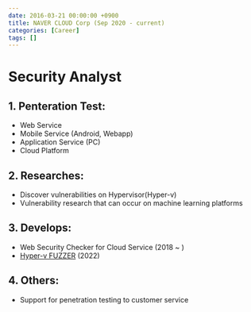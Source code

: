 ```yaml
---
date: 2016-03-21 00:00:00 +0900
title: NAVER CLOUD Corp (Sep 2020 - current)
categories: [Career]
tags: []
---
```


# Security Analyst

## 1. Penteration Test:
- Web Service
- Mobile Service (Android, Webapp)
- Application Service (PC)
- Cloud Platform

## 2. Researches:
- Discover vulnerabilities on Hypervisor(Hyper-v)
- Vulnerability research that can occur on machine learning platforms

## 3. Develops:
- Web Security Checker for Cloud Service (2018 ~ )
- [Hyper-v FUZZER](https://github.com/blackcon/HVFUZZ) (2022)

## 4. Others:
- Support for penetration testing to customer service